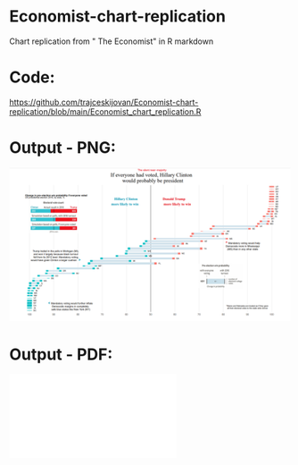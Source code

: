 # Economist-chart-replication
Chart replication from " The Economist" in R markdown

# Code:
https://github.com/trajceskijovan/Economist-chart-replication/blob/main/Economist_chart_replication.R

# Output - PNG:
![](output/Output.PNG)

# Output - PDF:
![](Economist-chart-replication.pdf)
